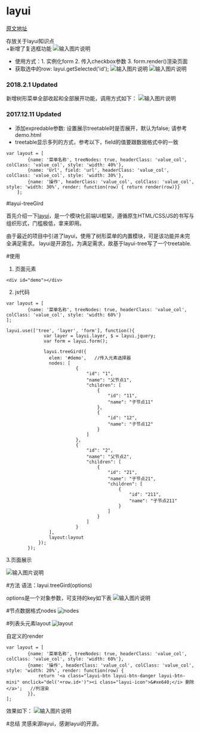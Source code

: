 # layui
[原文地址](https://gitee.com/shaojiepeng/layui-treetable) <br>

存放关于layui知识点 <br>
+新增了复选框功能
![输入图片说明](https://gitee.com/uploads/images/2018/0211/142056_95ca72f8_980808.png "3.png")

- 使用方式：1. 实例化form 2. 传入checkbox参数 3. form.render()渲染页面
- 获取选中的row: layui.getSelected('id');
![输入图片说明](https://gitee.com/uploads/images/2018/0211/130206_ec642979_980808.png "1.png")
![输入图片说明](https://gitee.com/uploads/images/2018/0211/130310_bc3c9c4f_980808.png "2.png")

### 2018.2.1 Updated
新增树形菜单全部收起和全部展开功能，调用方式如下：
![输入图片说明](https://gitee.com/uploads/images/2018/0201/164613_9a74b476_980808.png "微信图片_20180201164558.png")

### 2017.12.11 Updated
- 添加expredable参数: 设置展示treetable时是否展开，默认为false; 请参考demo.html
- treetable显示多列的方式，参考以下，field的值要跟数据格式中的一致
```
var layout = [
        {name: '菜单名称', treeNodes: true, headerClass: 'value_col', colClass: 'value_col', style: 'width: 40%'},
        {name: 'Url', field: 'url', headerClass: 'value_col', colClass: 'value_col', style: 'width: 30%'},
        {name: '操作', headerClass: 'value_col', colClass: 'value_col', style: 'width: 30%', render: function(row) { return render(row)}}
    ];
```



#layui-treeGird

首先介绍一下[layui](https://www.layui.com/)，是一个模块化前端UI框架，遵循原生HTML/CSS/JS的书写与组织形式，门槛极低，拿来即用。

由于最近的项目中引进了layui，使用了树形菜单的内置模块，可是该功能并未完全满足需求。
layui是开源包，为满足需求，故基于layui-tree写了一个treetable.


#使用
1. 页面元素
```
<div id="demo"></div>
```
2. js代码
```
var layout = [
        {name: '菜单名称', treeNodes: true, headerClass: 'value_col', colClass: 'value_col', style: 'width: 60%'}
];
```

```
layui.use(['tree', 'layer', 'form'], function(){
              var layer = layui.layer, $ = layui.jquery;
              var form = layui.form();
          
              layui.treeGird({
                elem: '#demo',   //传入元素选择器
                nodes: [
                          {
                              "id": "1",
                              "name": "父节点1",
                              "children": [
                                  {
                                      "id": "11",
                                      "name": "子节点11"
                                  },
                                  {
                                      "id": "12",
                                      "name": "子节点12"
                                  }
                              ]
                          },
                          {
                              "id": "2",
                              "name": "父节点2",
                              "children": [
                                  {
                                      "id": "21",
                                      "name": "子节点21",
                                      "children": [
                                          {
                                              "id": "211",
                                              "name": "子节点211"
                                          }
                                      ]
                                  }
                              ]
                          }
                ],
                layout:layout
            });
        });
```


3.页面展示

![输入图片说明](https://git.oschina.net/uploads/images/2017/0523/144746_e6c438e1_980808.png "在这里输入图片标题")


#方法
语法：layui.treeGird(options)

options是一个对象参数，可支持的key如下表
![输入图片说明](https://git.oschina.net/uploads/images/2017/0523/150434_c4a6586b_980808.png "在这里输入图片标题")


#节点数据格式nodes
![nodes](https://git.oschina.net/uploads/images/2017/0523/151002_4ea8f20a_980808.png "在这里输入图片标题")


#列表头元素layout
![layout](https://git.oschina.net/uploads/images/2017/0523/151627_46e0ad19_980808.png "在这里输入图片标题")

自定义的render
```
var layout = [
        {name: '菜单名称', treeNodes: true, headerClass: 'value_col', colClass: 'value_col', style: 'width: 60%'},
        {name: '操作', headerClass: 'value_col', colClass: 'value_col', style: 'width: 20%', render: function(row) {
            return '<a class="layui-btn layui-btn-danger layui-btn-mini" onclick="del('+row.id+')"><i class="layui-icon">&#xe640;</i> 删除</a>';   //列渲染
        }},
];
```

效果如下：
![输入图片说明](https://git.oschina.net/uploads/images/2017/0523/151846_9790e8b3_980808.png "在这里输入图片标题")


#总结
灵感来源layui，感谢layui的开源。

